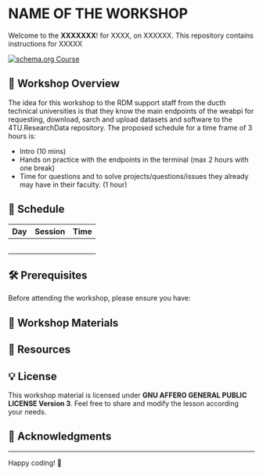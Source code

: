 # NAME OF THE WORKSHOP

Welcome to the **XXXXXXX**! for XXXX, on XXXXXX.  This repository contains instructions for XXXXX

[![schema.org Course](https://img.shields.io/badge/schema--org-Course-blue.svg)](./schema-course.jsonld)


## 🚀 Workshop Overview

The idea for this workshop to the RDM support staff from the ducth technical universities is that they know the main endpoints of the weabpi for requesting, download, sarch and upload datasets and software to the 4TU.ResearchData repository. The proposed schedule for a time frame of 3 hours is:
- Intro (10 mins)
- Hands on practice with the endpoints in the terminal (max 2 hours with one break)
- Time for questions and to solve projects/questions/issues they already may have in their faculty. (1 hour)

## 📅 Schedule
| **Day** | **Session** | **Time** |
|---------|------------|----------|
|    |  | |
|         | |  |
|         |  |  |
|   |  |  |
|         |  |  |

## 🛠 Prerequisites
Before attending the workshop, please ensure you have:


## 📖 Workshop Materials



## 🔗 Resources


## 💡 License
This workshop material is licensed under **GNU AFFERO GENERAL PUBLIC LICENSE Version 3**. Feel free to share and modify the lesson according your needs.

## 🙌 Acknowledgments


---


Happy coding! 🎉
